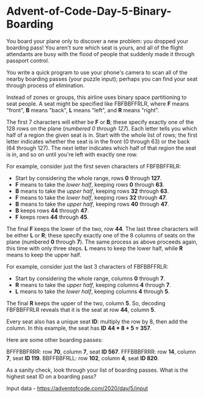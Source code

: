 # Advent-of-Code-Day-5-Binary-Boarding

You board your plane only to discover a new problem: you dropped your boarding pass! You aren't sure which seat is yours, and all of the flight attendants are busy with the flood of people that suddenly made it through passport control.

You write a quick program to use your phone's camera to scan all of the nearby boarding passes (your puzzle input); perhaps you can find your seat through process of elimination.

Instead of zones or groups, this airline uses binary space partitioning to seat people. A seat might be specified like FBFBBFFRLR, where **F** means "front", **B** means "back", **L** means "left", and **R** means "right".

The first 7 characters will either be **F** or **B**; these specify exactly one of the 128 rows on the plane (*numbered 0 through 127*). Each letter tells you which half of a region the given seat is in. Start with the whole list of rows; the first letter indicates whether the seat is in the front (0 through 63) or the back (64 through 127). The next letter indicates which half of that region the seat is in, and so on until you're left with exactly one row.

For example, consider just the first seven characters of FBFBBFFRLR:

 - Start by considering the whole range, rows **0** through **127**.
 - **F** means to take the *lower half*, keeping rows **0** through **63**.
 - **B** means to take the *upper half*, keeping rows **32** through **63**.
 - **F** means to take the *lower half*, keeping rows **32** through **47**.
 - **B** means to take the *upper half*, keeping rows **40** through **47**.
 - **B** keeps rows **44** through **47**.
 - **F** keeps rows **44** through **45**.
 
The final **F** keeps the lower of the two, row **44**.
The last three characters will be either **L** or **R**; these specify exactly one of the 8 columns of seats on the plane (numbered **0** through **7**). The same process as above proceeds again, this time with only three steps. **L** means to keep the lower half, while **R** means to keep the upper half.

For example, consider just the last 3 characters of FBFBBFFRLR:

 - Start by considering the whole range, columns **0** through **7**.
 - **R** means to take the *upper half*, keeping columns **4** through **7**.
 - **L** means to take the *lower half*, keeping columns **4** through **5**.
 
The final **R** keeps the upper of the two, column **5**.
So, decoding FBFBBFFRLR reveals that it is the seat at row **44**, column **5**.

Every seat also has a unique seat **ID**: multiply the row by 8, then add the column. In this example, the seat has **ID** **44 * 8 + 5 = 357**.

Here are some other boarding passes:

BFFFBBFRRR: row **70**, column **7**, seat **ID 567**.
FFFBBBFRRR: row **14**, column **7**, seat **ID 119**.
BBFFBBFRLL: row **102**, column **4**, seat **ID 820**.

As a sanity check, look through your list of boarding passes. What is the highest seat ID on a boarding pass?

Input data - https://adventofcode.com/2020/day/5/input
